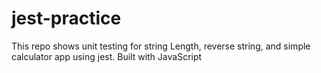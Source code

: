 # jest-practice
This repo shows unit testing for string Length, reverse string, and simple calculator app  using jest. Built with JavaScript
